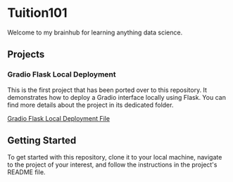# Tuition101

Welcome to my brainhub for learning anything data science. 

## Projects

### Gradio Flask Local Deployment

This is the first project that has been ported over to this repository. It demonstrates how to deploy a Gradio interface locally using Flask. You can find more details about the project in its dedicated folder.

[Gradio Flask Local Deployment File](./MLOps%20and%20Deployment/gradio_flask_local_deployment/)

## Getting Started

To get started with this repository, clone it to your local machine, navigate to the project of your interest, and follow the instructions in the project's README file.

